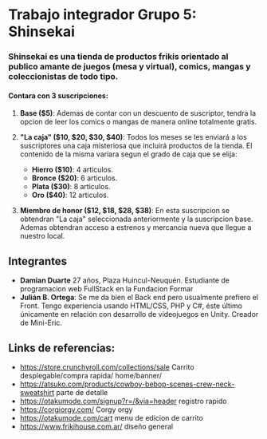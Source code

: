 # Trabajo integrador Grupo 5: Shinsekai
### Shinsekai es una tienda de productos frikis orientado al publico amante de juegos (mesa y virtual), comics, mangas y coleccionistas de todo tipo. 

#### Contara con 3 suscripciones: 
1. **Base ($5)**: Ademas de contar con un descuento de suscriptor, tendra la opcion de leer los comics o mangas de manera online totalmente gratis.

2. **"La caja" ($10, $20, $30, $40)**: Todos los meses se les enviará a los suscriptores una caja misteriosa que incluirá productos de la tienda. El contenido de la misma variara segun el grado de caja que se elija:
    - **Hierro ($10)**: 4 articulos.
    - **Bronce ($20)**: 6 articulos.
    - **Plata ($30)**: 8 articulos.
    - **Oro ($40)**: 12 articulos.

3. **Miembro de honor ($12, $18, $28, $38)**: En esta suscripcion se obtendran "La caja" seleccionada anteriormente y la suscripcion base. Ademas obtendran acceso a estrenos y mercancia nueva que llegue a nuestro local.

## Integrantes
- **Damian Duarte** 27 años, Plaza Huincul-Neuquén. Estudiante de programacion web FullStack en la Fundacion Formar
- **Julián B. Ortega**: Se me da bien el Back end pero usualmente prefiero el Front. Tengo experiencia usando HTML/CSS, PHP y C#, éste último únicamente en relación con desarrollo de videojuegos en Unity. Creador de Mini-Eric.






## Links de referencias:
- https://store.crunchyroll.com/collections/sale Carrito desplegable/compra rapida/ home/banner/ 
- https://atsuko.com/products/cowboy-bebop-scenes-crew-neck-sweatshirt parte de detalle
- https://otakumode.com/signup?r=/&via=header registro rapido
- https://corgiorgy.com/ Corgy orgy
- https://otakumode.com/cart menu de edicion de carrito
- https://www.frikihouse.com.ar/ diseño general 
